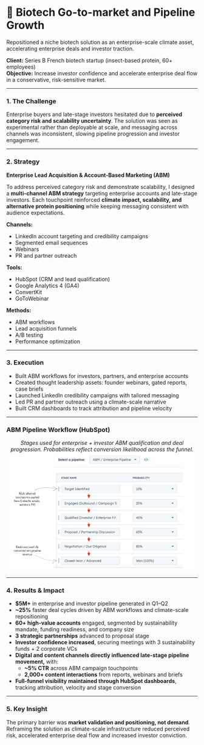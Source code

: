 # 🧬 Biotech Go-to-market and Pipeline Growth
Repositioned a niche biotech solution as an enterprise-scale climate asset, accelerating enterprise deals and investor traction.

**Client:** Series B French biotech startup (insect-based protein, 60+ employees)  
**Objective:** Increase investor confidence and accelerate enterprise deal flow in a conservative, risk-sensitive market.

---

### 1. The Challenge
Enterprise buyers and late-stage investors hesitated due to **perceived category risk and scalability uncertainty**. The solution was seen as experimental rather than deployable at scale, and messaging across channels was inconsistent, slowing pipeline progression and investor engagement.

---

### 2. Strategy
**Enterprise Lead Acquisition & Account-Based Marketing (ABM)**

To address perceived category risk and demonstrate scalability, I designed a **multi-channel ABM strategy** targeting enterprise accounts and late-stage investors. Each touchpoint reinforced **climate impact, scalability, and alternative protein positioning** while keeping messaging consistent with audience expectations.

**Channels:**
* LinkedIn account targeting and credibility campaigns
* Segmented email sequences
* Webinars
* PR and partner outreach

**Tools:**
* HubSpot (CRM and lead qualification)
* Google Analytics 4 (GA4)
* ConvertKit
* GoToWebinar

**Methods:**
* ABM workflows
* Lead acquisition funnels
* A/B testing
* Performance optimization

---

### 3. Execution
* Built ABM workflows for investors, partners, and enterprise accounts  
* Created thought leadership assets: founder webinars, gated reports, case briefs  
* Launched LinkedIn credibility campaigns with tailored messaging  
* Led PR and partner outreach using a climate-scale narrative
* Built CRM dashboards to track attribution and pipeline velocity  

---

### ABM Pipeline Workflow (HubSpot)

<p align="center">
<em>Stages used for enterprise + investor ABM qualification and deal progression. Probabilities reflect conversion likelihood across the funnel.</em>
<img src="abm_pipeline_screenshot.png" alt="HubSpot Pipeline Screenshot" />
</p>

--- 

### 4. Results & Impact

- **$5M+** in enterprise and investor pipeline generated in Q1–Q2
- **~25%** faster deal cycles driven by ABM workflows and climate-scale repositioning
- **60+ high-value accounts** engaged, segmented by sustainability mandate, funding readiness, and company size
- **3 strategic partnerships** advanced to proposal stage
- **Investor confidence increased**, securing meetings with 3 sustainability funds + 2 corporate VCs
- **Digital and content channels directly influenced late-stage pipeline movement,** with:
  - **~5% CTR** across ABM campaign touchpoints
  - **2,000+ content interactions** from reports, webinars and briefs
- **Full-funnel visibility maintained through HubSpot dashboards**, tracking attribution, velocity and stage conversion



---

### 5. Key Insight
The primary barrier was **market validation and positioning, not demand**. Reframing the solution as climate-scale infrastructure reduced perceived risk, accelerated enterprise deal flow and increased investor conviction.

